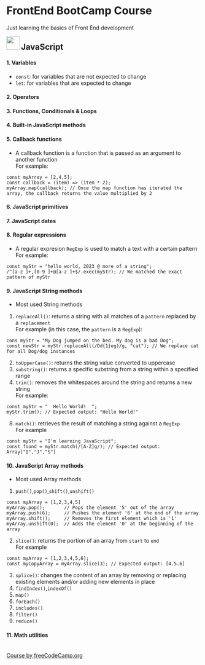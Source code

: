 # FrontEnd BootCamp Course
Just learning the basics of Front End development

<img align="left" width="35" height="35" src="https://upload.wikimedia.org/wikipedia/commons/6/6a/JavaScript-logo.png">

## JavaScript
#### 1. Variables
  - `const`: for variables that are not expected to change
  - `let`: for variables that are expected to change
#### 2. Operators
#### 3. Functions, Conditionals & Loops
#### 4. Built-in JavaScript methods
#### 5. Callback functions
  - A callback function is a function that is passed as an argument to another function
  <br>For example:
  ```
  const myArray = [2,4,5];
  const callback = (item) => (item * 2);
  myArray.map(callback); // Once the map function has iterated the array, the callback returns the value multiplied by 2
  ```
#### 6. JavaScript primitives
#### 7. JavaScript dates
#### 8. Regular expressions
  - A regular expresion `RegExp` is used to match a text with a certain pattern
  <br>For example:
  ```
  const myStr = "hello world, 2023 @ more of a string";
  /^[a-z ]+,[0-9 ]+@[a-z ]+$/.exec(myStr); // We matched the exact pattern of myStr
  ```
#### 9. JavaScript String methods
  - Most used String methods
  1) `replaceAll()`: returns a string with all matches of a `pattern` replaced by a `replacement`
  <br>For example (in this case, the `pattern` is a `RegExp`):
  ```
  cons myStr = "My Dog jumped on the bed. My dog is a bad Dog";
  const newStr = myStr.replaceAll(/Dd{1}og)/g, "cat"); // We replace cat for all Dog/dog instances
  ```
  2) `toUpperCase()`: returns the string value converted to uppercase
  4) `substring()`: returns a specific substring from a string within a specified range
  6) `trim()`: removes the whitespaces around the string and returns a new string
  <br>For example:
  ```
  const myStr = "  Hello World!  ";
  myStr.trim(); // Expected output: "Hello World!"
  ```
  8) `match()`: retrieves the result of matching a string against a `RegExp`
  <br>For example
  ```
  const myStr = "I'm learning JavaScript";
  const found = myStr.match(/[A-Z]g/); // Expected output: Array["I","J","S"]
  ```
#### 10. JavaScript Array methods
  - Most used Array methods
  1) `push()`,`pop()`,`shift()`,`unshift()`
  ```
  const myArray = [1,2,3,4,5]
  myArray.pop();       // Pops the element '5' out of the array
  myArray.push(6);     // Pushes the element '6' at the end of the array
  myArray.shift();     // Removes the first element which is '1'
  myArray.unshift(0);  // Adds the element '0' at the beginning of the array
  ```
  2) `slice()`: returns the portion of an array from `start` to `end`
   <br>For example
  ```
  const myArray = [1,2,3,4,5,6];
  const myCopyArray = myArray.slice(3); // Expected output: [4.5.6]
  ```
  3) `splice()`: changes the content of an array by removing or replacing existing elements and/or adding new elements in place
  4) `findIndex()`,`indexOf()`
  5) `map()`
  6) `forEach()`
  7) `includes()`
  8) `filter()`
  9) `reduce()`
#### 11. Math utilities

<br>[Course by freeCodeCamp.org](https://youtu.be/zJSY8tbf_ys) 
